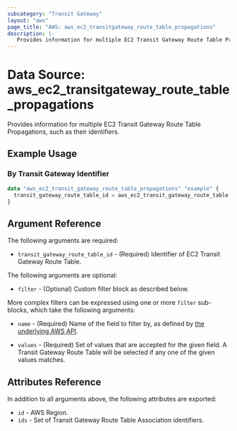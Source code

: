 ```yaml
---
subcategory: "Transit Gateway"
layout: "aws"
page_title: "AWS: aws_ec2_transitgateway_route_table_propagations"
description: |-
   Provides information for multiple EC2 Transit Gateway Route Table Propagations
---
```


# Data Source: aws_ec2_transitgateway_route_table_propagations

Provides information for multiple EC2 Transit Gateway Route Table Propagations, such as their identifiers.

## Example Usage

### By Transit Gateway Identifier

```terraform
data "aws_ec2_transit_gateway_route_table_propagations" "example" {
  transit_gateway_route_table_id = aws_ec2_transit_gateway_route_table.example.id
}
```

## Argument Reference

The following arguments are required:

* `transit_gateway_route_table_id` - (Required) Identifier of EC2 Transit Gateway Route Table.

The following arguments are optional:

* `filter` - (Optional) Custom filter block as described below.

More complex filters can be expressed using one or more `filter` sub-blocks,
which take the following arguments:

* `name` - (Required) Name of the field to filter by, as defined by
  [the underlying AWS API](https://docs.aws.amazon.com/AWSEC2/latest/APIReference/API_GetTransitGatewayRouteTablePropagations.html).

* `values` - (Required) Set of values that are accepted for the given field.
  A Transit Gateway Route Table will be selected if any one of the given values matches.

## Attributes Reference

In addition to all arguments above, the following attributes are exported:

* `id` - AWS Region.
* `ids` - Set of Transit Gateway Route Table Association identifiers.

<!-- cache-key: cdktf-0.17.0-pre.15 input-a62abe28e531fd8e1af6114d984180c2997a6bff69c0a5c03d6e3a0644a3e17c -->
